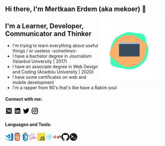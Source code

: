 ## Hi there, I'm Mertkaan Erdem (aka mekoer) :metal:

<img src="socialmedia/coding.gif" alt="Coding" width=200 height=200 align="right">

## I'm a Learner, Developer, Communicator and Thinker

- I'm trying to learn everything about useful things / or useless _-sometimes-_
- I have a bachelor degree in Journalism (Istanbul University | 2017)
- I have an associate degree in Web Design and Coding (Anadolu University | 2020)
- I have some certificates on web and mobile development
- I'm a rapper from 90's that's like have a Rakim soul

#### Connect with me:

<a href="https://mertkaanerdem.medium.com/" target="_blank"><img src="socialmedia/medium.png" alt="Medium" width="24"></a>
<a href="https://www.linkedin.com/in/mertkaanerdem" target="_blank"><img src="socialmedia/linkedin.png" alt="Linkedin" width="24"></a>
<a href="https://www.twitter.com/mertkaanerdem" target="_blank"><img src="socialmedia/twitter.png" alt="Twitter" width="24"></a>
<a href="https://www.instagram.com/mertkaanerdem" target="_blank"><img src="socialmedia/instagram.png" alt="Instagram" width="24"></a>

#### Languages and Tools:

<img align="left" alt="Visual Studio Code" width="26px" src="https://raw.githubusercontent.com/github/explore/80688e429a7d4ef2fca1e82350fe8e3517d3494d/topics/visual-studio-code/visual-studio-code.png" />
<img align="left" alt="HTML5" width="26px" src="https://raw.githubusercontent.com/github/explore/80688e429a7d4ef2fca1e82350fe8e3517d3494d/topics/html/html.png" />
<img align="left" alt="CSS3" width="26px" src="https://raw.githubusercontent.com/github/explore/80688e429a7d4ef2fca1e82350fe8e3517d3494d/topics/css/css.png" />
<img align="left" alt="Sass" width="26px" src="https://raw.githubusercontent.com/github/explore/80688e429a7d4ef2fca1e82350fe8e3517d3494d/topics/sass/sass.png" />
<img align="left" alt="JavaScript" width="26px" src="https://raw.githubusercontent.com/github/explore/80688e429a7d4ef2fca1e82350fe8e3517d3494d/topics/javascript/javascript.png" />
<img align="left" alt="React" width="26px" src="https://raw.githubusercontent.com/github/explore/80688e429a7d4ef2fca1e82350fe8e3517d3494d/topics/react/react.png" />
<img align="left" alt="Git" width="26px" src="https://raw.githubusercontent.com/github/explore/80688e429a7d4ef2fca1e82350fe8e3517d3494d/topics/git/git.png" />
<img align="left" alt="GitHub" width="26px" src="https://raw.githubusercontent.com/github/explore/78df643247d429f6cc873026c0622819ad797942/topics/github/github.png" />
<img align="left" alt="Terminal" width="26px" src="https://raw.githubusercontent.com/github/explore/80688e429a7d4ef2fca1e82350fe8e3517d3494d/topics/terminal/terminal.png" />

<br />
<br />
